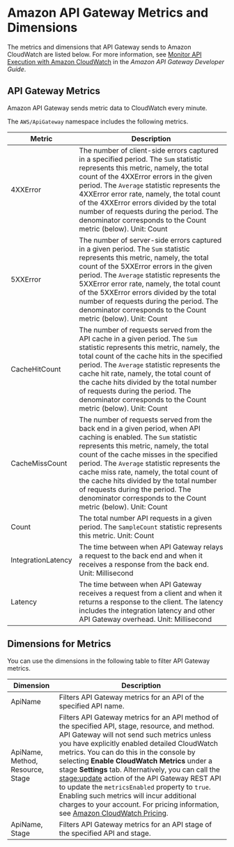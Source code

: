 # Amazon API Gateway Metrics and Dimensions<a name="api-gateway-metrics-dimensions"></a>

The metrics and dimensions that API Gateway sends to Amazon CloudWatch are listed below\. For more information, see [Monitor API Execution with Amazon CloudWatch](https://docs.aws.amazon.com/apigateway/latest/developerguide/monitoring-cloudwatch.html) in the *Amazon API Gateway Developer Guide*\.

## API Gateway Metrics<a name="api-gateway-metrics"></a>

Amazon API Gateway sends metric data to CloudWatch every minute\.

The `AWS/ApiGateway` namespace includes the following metrics\.


| Metric | Description | 
| --- | --- | 
|  4XXError |  The number of client\-side errors captured in a specified period\.  The `Sum` statistic represents this metric, namely, the total count of the 4XXError errors in the given period\. The `Average` statistic represents the 4XXError error rate, namely, the total count of the 4XXError errors divided by the total number of requests during the period\. The denominator corresponds to the Count metric \(below\)\.  Unit: Count  | 
|  5XXError  |  The number of server\-side errors captured in a given period\. The `Sum` statistic represents this metric, namely, the total count of the 5XXError errors in the given period\. The `Average` statistic represents the 5XXError error rate, namely, the total count of the 5XXError errors divided by the total number of requests during the period\. The denominator corresponds to the Count metric \(below\)\.  Unit: Count  | 
|  CacheHitCount  |  The number of requests served from the API cache in a given period\. The `Sum` statistic represents this metric, namely, the total count of the cache hits in the specified period\. The `Average` statistic represents the cache hit rate, namely, the total count of the cache hits divided by the total number of requests during the period\. The denominator corresponds to the Count metric \(below\)\.  Unit: Count  | 
|  CacheMissCount  |  The number of requests served from the back end in a given period, when API caching is enabled\. The `Sum` statistic represents this metric, namely, the total count of the cache misses in the specified period\. The `Average` statistic represents the cache miss rate, namely, the total count of the cache hits divided by the total number of requests during the period\. The denominator corresponds to the Count metric \(below\)\.  Unit: Count  | 
|  Count  |  The total number API requests in a given period\.  The `SampleCount` statistic represents this metric\. Unit: Count  | 
|  IntegrationLatency  |  The time between when API Gateway relays a request to the back end and when it receives a response from the back end\. Unit: Millisecond  | 
|  Latency  |  The time between when API Gateway receives a request from a client and when it returns a response to the client\. The latency includes the integration latency and other API Gateway overhead\. Unit: Millisecond  | 

## Dimensions for Metrics<a name="api-gateway-metricdimensions"></a>

You can use the dimensions in the following table to filter API Gateway metrics\.


| Dimension | Description | 
| --- | --- | 
|  ApiName  |  Filters API Gateway metrics for an API of the specified API name\.  | 
|  ApiName, Method, Resource, Stage  |  Filters API Gateway metrics for an API method of the specified API, stage, resource, and method\. API Gateway will not send such metrics unless you have explicitly enabled detailed CloudWatch metrics\. You can do this in the console by selecting **Enable CloudWatch Metrics** under a stage **Settings** tab\. Alternatively, you can call the [stage:update](https://docs.aws.amazon.com/apigateway/api-reference/link-relation/stage-update/) action of the API Gateway REST API to update the `metricsEnabled` property to `true`\.  Enabling such metrics will incur additional charges to your account\. For pricing information, see [Amazon CloudWatch Pricing](https://aws.amazon.com/cloudwatch/pricing/)\.  | 
|  ApiName, Stage  |  Filters API Gateway metrics for an API stage of the specified API and stage\.  | 